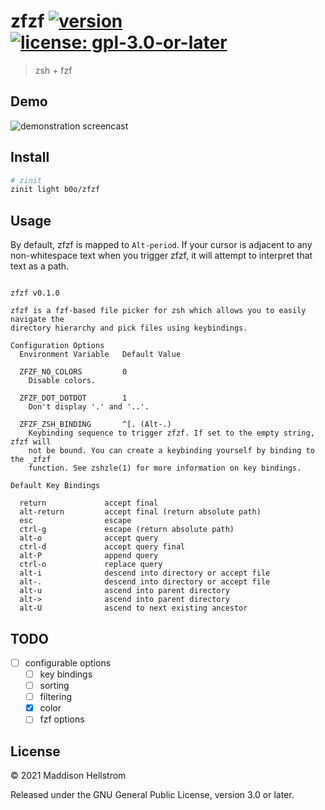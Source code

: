 # zfzf [![version](https://img.shields.io/github/v/tag/b0o/zfzf?style=flat&color=yellow&label=version&sort=semver)](https://github.com/b0o/zfzf/releases) [![license: gpl-3.0-or-later](https://img.shields.io/github/license/b0o/zfzf?style=flat&color=green)](https://opensource.org/licenses/GPL-3.0)

> zsh + fzf

## Demo

![demonstration screencast](./assets/demo-01.gif)

## Install

```zsh
# zinit
zinit light b0o/zfzf
```

## Usage

By default, zfzf is mapped to `Alt-period`. If your cursor is adjacent to any
non-whitespace text when you trigger zfzf, it will attempt to interpret that
text as a path.

<!-- USAGE -->

```

zfzf v0.1.0

zfzf is a fzf-based file picker for zsh which allows you to easily navigate the
directory hierarchy and pick files using keybindings.

Configuration Options
  Environment Variable   Default Value

  ZFZF_NO_COLORS         0
    Disable colors.

  ZFZF_DOT_DOTDOT        1
    Don't display '.' and '..'.

  ZFZF_ZSH_BINDING       ^[. (Alt-.)
    Keybinding sequence to trigger zfzf. If set to the empty string, zfzf will
    not be bound. You can create a keybinding yourself by binding to the _zfzf
    function. See zshzle(1) for more information on key bindings.

Default Key Bindings

  return             accept final
  alt-return         accept final (return absolute path)
  esc                escape
  ctrl-g             escape (return absolute path)
  alt-o              accept query
  ctrl-d             accept query final
  alt-P              append query
  ctrl-o             replace query
  alt-i              descend into directory or accept file
  alt-.              descend into directory or accept file
  alt-u              ascend into parent directory
  alt->              ascend into parent directory
  alt-U              ascend to next existing ancestor

```

<!-- /USAGE -->

## TODO

- [ ] configurable options
  - [ ] key bindings
  - [ ] sorting
  - [ ] filtering
  - [x] color
  - [ ] fzf options

## License

<!-- LICENSE -->

&copy; 2021 Maddison Hellstrom

Released under the GNU General Public License, version 3.0 or later.

<!-- /LICENSE -->
